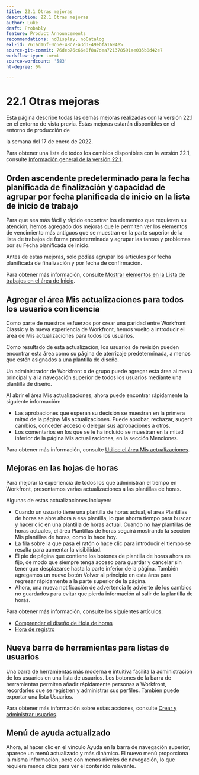 ```yaml
---
title: 22.1 Otras mejoras
description: 22.1 Otras mejoras
author: Luke
draft: Probably
feature: Product Announcements
recommendations: noDisplay, noCatalog
exl-id: 761ad16f-0c6e-48c7-a3d3-49ebfa1694e5
source-git-commit: 76deb76c66e8f8a7dea721378591ae035b8d42e7
workflow-type: tm+mt
source-wordcount: '583'
ht-degree: 0%

---
```


# 22.1 Otras mejoras

Esta página describe todas las demás mejoras realizadas con la versión 22.1 en el entorno de vista previa. Estas mejoras estarán disponibles en el entorno de producción de

<!--
<MadCap:conditionalText data-mc-conditions="QuicksilverOrClassic.Draft mode">
in January 2022
</MadCap:conditionalText>
-->

la semana del 17 de enero de 2022.

Para obtener una lista de todos los cambios disponibles con la versión 22.1, consulte [Información general de la versión 22.1](../../../product-announcements/product-releases/22.1-release-activity/22-1-release-overview.md).

## Orden ascendente predeterminado para la fecha planificada de finalización y capacidad de agrupar por fecha planificada de inicio en la lista de inicio de trabajo

Para que sea más fácil y rápido encontrar los elementos que requieren su atención, hemos agregado dos mejoras que le permiten ver los elementos de vencimiento más antiguos que se muestran en la parte superior de la lista de trabajos de forma predeterminada y agrupar las tareas y problemas por su Fecha planificada de inicio.

Antes de estas mejoras, solo podías agrupar los artículos por fecha planificada de finalización y por fecha de confirmación.

Para obtener más información, consulte [Mostrar elementos en la Lista de trabajos en el área de Inicio](../../../workfront-basics/using-home/using-the-home-area/display-items-in-home-work-list.md).

## Agregar el área Mis actualizaciones para todos los usuarios con licencia

Como parte de nuestros esfuerzos por crear una paridad entre Workfront Classic y la nueva experiencia de Workfront, hemos vuelto a introducir el área de Mis actualizaciones para todos los usuarios.

Como resultado de esta actualización, los usuarios de revisión pueden encontrar esta área como su página de aterrizaje predeterminada, a menos que estén asignados a una plantilla de diseño.

Un administrador de Workfront o de grupo puede agregar esta área al menú principal y a la navegación superior de todos los usuarios mediante una plantilla de diseño.

Al abrir el área Mis actualizaciones, ahora puede encontrar rápidamente la siguiente información:

* Las aprobaciones que esperan su decisión se muestran en la primera mitad de la página Mis actualizaciones. Puede aprobar, rechazar, sugerir cambios, conceder acceso o delegar sus aprobaciones a otros.
* Los comentarios en los que se le ha incluido se muestran en la mitad inferior de la página Mis actualizaciones, en la sección Menciones.

Para obtener más información, consulte [Utilice el área Mis actualizaciones](../../../workfront-basics/using-home/using-the-home-area/my-updates-area.md).

## Mejoras en las hojas de horas

Para mejorar la experiencia de todos los que administran el tiempo en Workfront, presentamos varias actualizaciones a las plantillas de horas.

Algunas de estas actualizaciones incluyen:

* Cuando un usuario tiene una plantilla de horas actual, el área Plantillas de horas se abre ahora a esa plantilla, lo que ahorra tiempo para buscar y hacer clic en una plantilla de horas actual. Cuando no hay plantillas de horas actuales, el área Plantillas de horas seguirá mostrando la sección Mis plantillas de horas, como lo hace hoy.
* La fila sobre la que pasa el ratón o hace clic para introducir el tiempo se resalta para aumentar la visibilidad.
* El pie de página que contiene los botones de plantilla de horas ahora es fijo, de modo que siempre tenga acceso para guardar y cancelar sin tener que desplazarse hasta la parte inferior de la página. También agregamos un nuevo botón Volver al principio en esta área para regresar rápidamente a la parte superior de la página.
* Ahora, una nueva notificación de advertencia le advierte de los cambios no guardados para evitar que pierda información al salir de la plantilla de horas.

Para obtener más información, consulte los siguientes artículos:

* [Comprender el diseño de Hoja de horas](../../../timesheets/timesheets/timesheet-layout.md)
* [Hora de registro](../../../timesheets/create-and-manage-timesheets/log-time.md)

## Nueva barra de herramientas para listas de usuarios

Una barra de herramientas más moderna e intuitiva facilita la administración de los usuarios en una lista de usuarios. Los botones de la barra de herramientas permiten añadir rápidamente personas a Workfront, recordarles que se registren y administrar sus perfiles. También puede exportar una lista Usuarios.

Para obtener más información sobre estas acciones, consulte [Crear y administrar usuarios](../../../administration-and-setup/add-users/create-and-manage-users/create-and-manage-users.md).

## Menú de ayuda actualizado

Ahora, al hacer clic en el vínculo Ayuda en la barra de navegación superior, aparece un menú actualizado y más dinámico. El nuevo menú proporciona la misma información, pero con menos niveles de navegación, lo que requiere menos clics para ver el contenido relevante.
